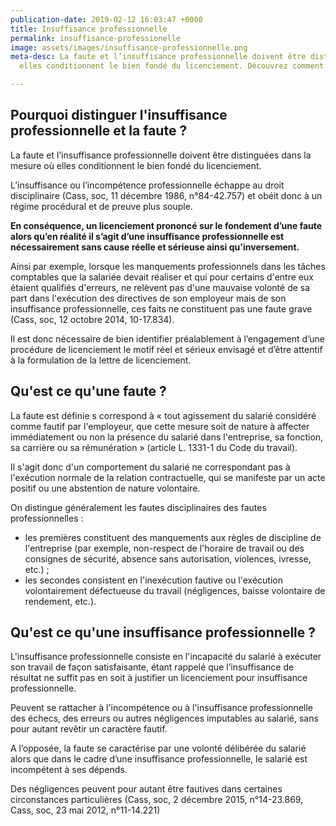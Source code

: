 ```yaml
---
publication-date: 2019-02-12 16:03:47 +0000
title: Insuffisance professionnelle
permalink: insuffisance-professionelle
image: assets/images/insuffisance-professionnelle.png
meta-desc: La faute et l’insuffisance professionnelle doivent être distinguées car
  elles conditionnent le bien fondé du licenciement. Découvrez comment faire la distinction.

---
```

## Pourquoi distinguer l'insuffisance professionnelle et la faute ?

La faute et l’insuffisance professionnelle doivent être distinguées dans la mesure où elles conditionnent le bien fondé du licenciement.

L’insuffisance ou l’incompétence professionnelle échappe au droit disciplinaire (Cass, soc, 11 décembre 1986, n°84-42.757) et obéit donc à un régime procédural et de preuve plus souple.

**En conséquence, un licenciement prononcé sur le fondement d’une faute alors qu’en réalité il s’agit d’une insuffisance professionnelle est nécessairement sans cause réelle et sérieuse ainsi qu'inversement.**

Ainsi par exemple, lorsque les manquements professionnels dans les tâches comptables que la salariée devait réaliser et qui pour certains d'entre eux étaient qualifiés d'erreurs, ne relèvent pas d'une mauvaise volonté de sa part dans l'exécution des directives de son employeur mais de son insuffisance professionnelle, ces faits ne constituent pas une faute grave (Cass, soc, 12 octobre 2014, 10-17.834).

Il est donc nécessaire de bien identifier préalablement à l’engagement d’une procédure de licenciement le motif réel et sérieux envisagé et d’être attentif à la formulation de la lettre de licenciement.

## Qu'est ce qu'une faute ?

La faute est définie s correspond à « tout agissement du salarié considéré comme fautif par l'employeur, que cette mesure soit de nature à affecter immédiatement ou non la présence du salarié dans l'entreprise, sa fonction, sa carrière ou sa rémunération » (article L. 1331-1 du Code du travail).

Il s'agit donc d'un comportement du salarié ne correspondant pas à l'exécution normale de la relation contractuelle, qui se manifeste par un acte positif ou une abstention de nature volontaire.

On distingue généralement les fautes disciplinaires des fautes professionnelles :

* les premières constituent des manquements aux règles de discipline de l'entreprise (par exemple, non-respect de l'horaire de travail ou des consignes de sécurité, absence sans autorisation, violences, ivresse, etc.) ;
* les secondes consistent en l'inexécution fautive ou l'exécution volontairement défectueuse du travail (négligences, baisse volontaire de rendement, etc.).

## Qu'est ce qu'une insuffisance professionnelle ?

L'insuffisance professionnelle consiste en l'incapacité du salarié à exécuter son travail de façon satisfaisante, étant rappelé que l’insuffisance de résultat ne suffit pas en soit à justifier un licenciement pour insuffisance professionnelle.

Peuvent se rattacher à l'incompétence ou à l'insuffisance professionnelle des échecs, des erreurs ou autres négligences imputables au salarié, sans pour autant revêtir un caractère fautif.

A l’opposée, la faute se caractérise par une volonté délibérée du salarié alors que dans le cadre d’une insuffisance professionnelle, le salarié est incompétent à ses dépends.

Des négligences peuvent pour autant être fautives dans certaines circonstances particulières (Cass, soc, 2 décembre 2015, n°14-23.869, Cass, soc, 23 mai 2012, n°11-14.221)
